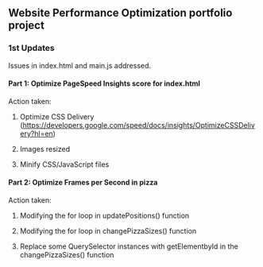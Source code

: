 ## Website Performance Optimization portfolio project

### 1st Updates
Issues in index.html and main.js addressed.

#### Part 1: Optimize PageSpeed Insights score for index.html

Action taken:

1. Optimize CSS Delivery (https://developers.google.com/speed/docs/insights/OptimizeCSSDelivery?hl=en)

2. Images resized

3. Minify CSS/JavaScript files

#### Part 2: Optimize Frames per Second in pizza

Action taken:

1. Modifying the for loop in updatePositions() function

2. Modifying the for loop in changePizzaSizes() function

3. Replace some QuerySelector instances with getElementbyId in the changePizzaSizes() function